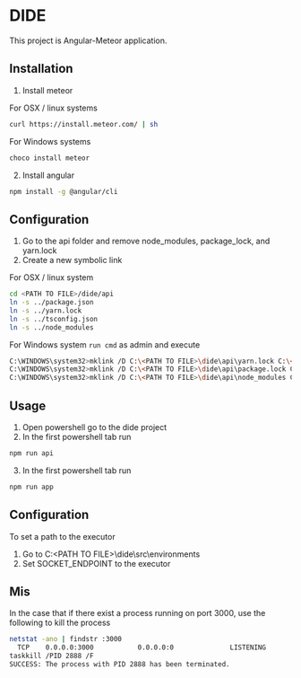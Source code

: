# DIDE

This project is Angular-Meteor application. 

## Installation

1. Install meteor

For OSX / linux systems
```bash
curl https://install.meteor.com/ | sh
```

For Windows systems
```bash
choco install meteor
```

2. Install angular

```bash
npm install -g @angular/cli
```

## Configuration

1. Go to the api folder and remove node_modules, package_lock, and yarn.lock
2. Create a new symbolic link

For OSX / linux system
```bash
cd <PATH TO FILE>/dide/api
ln -s ../package.json 
ln -s ../yarn.lock 
ln -s ../tsconfig.json
ln -s ../node_modules
```

For Windows system 
``` run cmd ``` as admin and execute
```bash
C:\WINDOWS\system32>mklink /D C:\<PATH TO FILE>\dide\api\yarn.lock C:\<PATH TO FILE>\dide\yarn.lock
C:\WINDOWS\system32>mklink /D C:\<PATH TO FILE>\dide\api\package.lock C:\<PATH TO FILE>\dide\package.lock
C:\WINDOWS\system32>mklink /D C:\<PATH TO FILE>\dide\api\node_modules C:\<PATH TO FILE>\dide\node_modules
```

## Usage
1. Open powershell go to the dide project
2. In the first powershell tab run
```bash
npm run api
```
3. In the first powershell tab run
```bash
npm run app
```
## Configuration 
To set a path to the executor
1. Go to C:\<PATH TO FILE>\dide\src\environments
2. Set SOCKET_ENDPOINT to the executor 

## Mis
In the case that if there exist a process running on port 3000, use the following to kill the process
```bash
netstat -ano | findstr :3000
  TCP    0.0.0.0:3000           0.0.0.0:0              LISTENING       2888
taskkill /PID 2888 /F
SUCCESS: The process with PID 2888 has been terminated.
```

